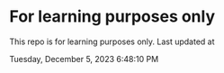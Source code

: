 # For learning purposes only
This repo is for learning purposes only.
Last updated at

Tuesday, December 5, 2023 6:48:10 PM


